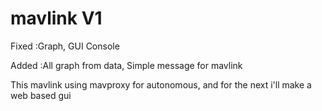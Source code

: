 # mavlink V1

Fixed :Graph, GUI Console

Added :All graph from data, Simple message for mavlink

This mavlink using mavproxy for autonomous, and for the next i'll make a web based gui
